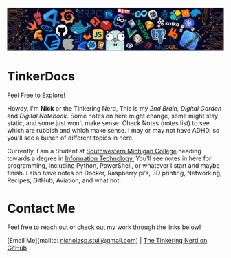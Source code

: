 ![Header](https://raw.githubusercontent.com/tinkernerd/tinkerverse/main/.github/assets/banner.png)
# TinkerDocs

Feel Free to Explore! 

Howdy, I'm **Nick** or the Tinkering Nerd, This is my *2nd Brain,* *Digital Garden* and *Digital Notebook*. Some notes on here might change, some might stay static, and some just won't make sense. Check Notes (notes list) to see which are rubbish and which make sense. I may or may not have ADHD, so you'll see a bunch of different topics in here.   

Currently, I am a Student at [Southwestern Michigan College](https://swmich.edu) heading towards a degree in [Information Technology.](https://csrc.nist.gov/glossary/term/information_technology) You'll see notes in here for programming, Including Python, PowerShell, or whatever I start and maybe finish. I also have notes on Docker, Raspberry pi's, 3D printing, Networking, Recipes, GitHub, Aviation, and what not. 

# Contact Me

Feel free to reach out or check out my work through the links below!

[Email Me](mailto: nicholasp.stull@gmail.com) | [The Tinkering Nerd on GitHub](https://github.com/tinkernerd)
